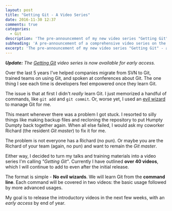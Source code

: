 ```yaml
---
layout: post
title: "Getting Git - A Video Series"
date: 2016-11-30 12:37
comments: true
categories:
  - Git
description: 'The pre-announcement of my new video series "Getting Git" - a comprehensive guide from git init to Git master.'
subheading: 'A pre-announcement of a comprehensive video series on the journey from <i>git init</i> to Git master.'
excerpt: 'The pre-announcement of my new video series "Getting Git" - a comprehensive guide from git init to Git master.'
---
```

_**Update:** The [Getting Git](https://gettinggit.com) video series is now available for early access._

Over the last 5 years I've helped companies migrate from SVN to Git, trained teams on using Git, and spoken at conferences about Git. The one thing I see each time is developers feel empowered once they learn Git.

The issue is that at first I didn't *really* learn Git. I just memorized a handful of commands, like `git add` and `git commit`. Or, worse yet, I used an [evil wizard](https://pragprog.com/the-pragmatic-programmer/extracts/wizards) to manage Git for me.

This meant whenever there was a problem I got stuck. I resorted to silly things like making backup files and recloning the repository to put Humpty Dumpty back together again. When all else failed, I would ask my coworker Richard (the resident *Git master*) to fix it for me.

The problem is not everyone has a Richard (no pun). Or maybe you are the Richard of your team (again, no pun) and want to remain the *Git master*.

Either way, I decided to turn my talks and training materials into a video series I'm calling *"Getting Git"*. Currently I have outlined **over 40 videos**, which I will continue to add to even after the initial release.

The format is simple - **No evil wizards**. We will learn Git from the **command line**. Each command will be covered in two videos: the basic usage followed by more advanced usages.

My goal is to release the introductory videos in the next few weeks, with an *early access* by end of year.
